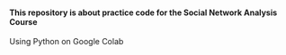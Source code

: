 #### This repository is about practice code for the Social Network Analysis Course

Using Python on Google Colab
